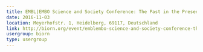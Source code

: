 ```yaml
---
title: EMBL|EMBO Science and Society Conference: The Past in the Present - The Making of Memories
date: 2016-11-03
location: Meyerhofstr. 1, Heidelberg, 69117, Deutschland
link: http://biorn.org/event/emblembo-science-and-society-conference-the-past-in-the-present-the-making-of-memories/
usergroup: biorn
type: usergroup
---
```


